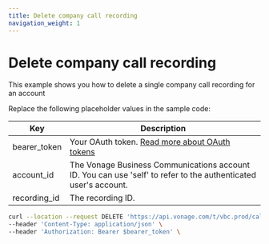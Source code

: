 ```yaml
---
title: Delete company call recording
navigation_weight: 1
---
```


# Delete company call recording
This example shows you how to delete a single company call recording for an account

Replace the following placeholder values in the sample code:

| Key | Description |
| --- | ----------- |
| bearer_token      | Your OAuth token. [Read more about OAuth tokens](/concepts/guides/create-an-access-token) |
| account_id        | The Vonage Business Communications account ID. You can use 'self' to refer to the authenticated user's account. |
| recording_id      | The recording ID. | 

``` bash
curl --location --request DELETE 'https://api.vonage.com/t/vbc.prod/call_recording/api/accounts/$account_id/company_call_recordings/$recording_id' \
--header 'Content-Type: application/json' \
--header 'Authorization: Bearer $bearer_token' \
```
